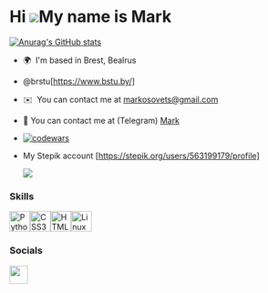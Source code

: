Hi ![](https://user-images.githubusercontent.com/18350557/176309783-0785949b-9127-417c-8b55-ab5a4333674e.gif)My name is Mark
============================================================================================================================
[![Anurag's GitHub stats](https://github-readme-stats.vercel.app/api?username=MarkOsovets)](https://github.com/MarkOsovets)
* 🌍  I'm based in Brest, Bealrus
* @brstu[https://www.bstu.by/]
* ✉️  You can contact me at [markosovets@gmail.com](mailto:markosovets@gmail.com)
* 📱 You can contact me at (Telegram) [Mark](https://t.me/markosvets)
* [![codewars](https://www.codewars.com/users/Mark%20Osovets/badges/large)](https://www.codewars.com/users/Mark%20Osovets)
* My Stepik account [https://stepik.org/users/563199179/profile]
  
  ![](https://komarev.com/ghpvc/?username=MarkOsovets)

### Skills


<p align="left">
<a href="https://www.python.org/" target="_blank" rel="noreferrer"><img src="https://raw.githubusercontent.com/danielcranney/readme-generator/main/public/icons/skills/python-colored.svg" width="36" height="36" alt="Python" /></a><a href="https://www.w3.org/TR/CSS/#css" target="_blank" rel="noreferrer"><img src="https://raw.githubusercontent.com/danielcranney/readme-generator/main/public/icons/skills/css3-colored.svg" width="36" height="36" alt="CSS3" /></a><a href="https://developer.mozilla.org/en-US/docs/Glossary/HTML5" target="_blank" rel="noreferrer"><img src="https://raw.githubusercontent.com/danielcranney/readme-generator/main/public/icons/skills/html5-colored.svg" width="36" height="36" alt="HTML5" /></a><a href="https://www.linux.org" target="_blank" rel="noreferrer"><img src="https://raw.githubusercontent.com/danielcranney/readme-generator/main/public/icons/skills/linux-colored.svg" width="36" height="36" alt="Linux" /></a>
</p>


### Socials

<p align="left"> <a href="https://www.github.com/MarkOsovets" target="_blank" rel="noreferrer"> <picture> <source media="(prefers-color-scheme: dark)" srcset="https://raw.githubusercontent.com/danielcranney/readme-generator/main/public/icons/socials/github-dark.svg" /> <source media="(prefers-color-scheme: light)" srcset="https://raw.githubusercontent.com/danielcranney/readme-generator/main/public/icons/socials/github.svg" /> <img src="https://raw.githubusercontent.com/danielcranney/readme-generator/main/public/icons/socials/github.svg" width="32" height="32" /> </picture> </a></p>
